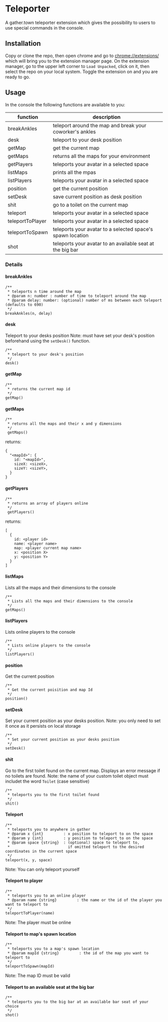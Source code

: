 # Teleporter

A gather.town teleporter extension which gives the possibility to users to use special commands in the console.

## Installation

Copy or clone the repo, then open chrome and go to [chrome://extensions/](chrome://extensions/) which will bring you to the extension manager page.
On the extension manager, go to the upper left corner to `Load Unpacked`, click on it, then select the repo on your local system.
Toggle the extension on and you are ready to go.

## Usage

In the console the following functions are available to you:

| function         | description                                                |
| ---------------- | ---------------------------------------------------------- |
| breakAnkles      | teleport around the map and break your coworker's ankles   |
| desk             | teleport to your desk position                             |
| getMap           | get the current map                                        |
| getMaps          | returns all the maps for your environment                  |
| getPlayers       | teleports your avatar in a selected space                  |
| listMaps         | prints all the mpas                                        |
| listPlayers      | teleports your avatar in a selected space                  |
| position         | get the current position                                   |
| setDesk          | save current position as desk position                     |
| shit             | go to a toilet on the current map                          |
| teleport         | teleports your avatar in a selected space                  |
| teleportToPlayer | teleports your avatar in a selected space                  |
| teleportToSpawn  | teleports your avatar to a selected space's spawn location |
| shot             | teleports your avatar to an available seat at the big bar  |

### Details

#### breakAnkles
```
/**
 * teleports n time around the map
 * @param n: number : number of time to teleport around the map
 * @param delay: number: (optional) number of ms between each teleport (defaults to 690)
 */
breakAnkles(n, delay)
```

#### desk

Teleport to your desks position
Note: must have set your desk's position beforehand using the `setDesk()` function.
```
/**
 * teleport to your desk's position
 */
desk()
```

#### getMap

```
/**
 * returns the current map id
 */
getMap()
```

#### getMaps

```
/**
 * returns all the maps and their x and y dimensions
 */
 getMaps()
```

returns:

```
{
  "<mapId>": {
    id: "<mapId>",
    sizeX: <sizeX>,
    sizeY: <sizeY>,
  }
}
```

#### getPlayers

```
/**
 * returns an array of players online
 */
 getPlayers()
```

returns:

```
[
  {
    id: <player id>
    name: <player name>
    map: <player current map name>
    x: <position X>
    y: <position Y>
  }
]
```

#### listMaps

Lists all the maps and their dimensions to the console

```
/**
 * Lists all the maps and their dimensions to the console
 */
getMaps()
```

#### listPlayers

Lists online players to the console

```
/**
 * Lists online players to the console
 */
listPlayers()
```

#### position

Get the current position

```
/**
 * Get the current poisition and map Id
 */
position()
```

#### setDesk
Set your current position as your desks position.
Note: you only need to set it once as it persists on local storage
```
/**
 * Set your current position as your desks position
 */
setDesk()
```

#### shit

Go to the first toilet found on the current map.
Displays an error message if no toilets are found.
Note: the name of your custom toilet object must includet the word `Toilet` (case sensitive)

```
/**
 * teleports you to the first toilet found
 */
shit()
```

#### Teleport

```
/**
 * teleports you to anywhere in gather
 * @param x {int}         : x position to teleport to on the space
 * @param y {int}         : y position to teleport to on the space
 * @param space {string}  : (optional) space to teleport to,
 *                          if omitted teleport to the desired coordinates in the current space
 */
teleport(x, y, space)
```

Note: You can only teleport yourself

#### Teleport to player

```
/**
 * teleports you to an online player
 * @param name {string}         : the name or the id of the player you want to teleport to
 */
teleportToPlayer(name)
```

Note: The player must be online

#### Teleport to map's spawn location

```
/**
 * teleports you to a map's spawn location
 * @param mapId {string}         : the id of the map you want to teleport to
 */
teleportToSpawn(mapId)
```

Note: The map ID must be valid

#### Teleport to an available seat at the big bar

```
/**
 * teleports you to the big bar at an available bar seat of your choice
 */
shot()
```

